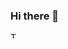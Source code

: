 ### Hi there 👋

<!--
**kartik-ey/kartik-ey** is a ✨ _special_ ✨ repository because its `README.md` (this file) appears on your GitHub profile.-->
<div>
<a href="https://twitter.com/kartikeysarswat">
  <img src="https://tenor.com/view/3434-gif-18657789" alt="Twitter" width="12" height="10">
  </a>
